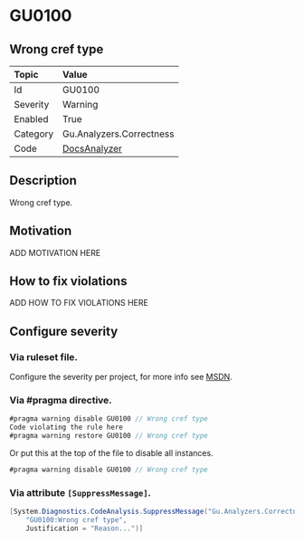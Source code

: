 # GU0100
## Wrong cref type

| Topic    | Value
| :--      | :--
| Id       | GU0100
| Severity | Warning
| Enabled  | True
| Category | Gu.Analyzers.Correctness
| Code     | [DocsAnalyzer](https://github.com/GuOrg/Gu.Analyzers/blob/master/Gu.Analyzers/Analyzers/DocsAnalyzer.cs)


## Description

Wrong cref type.

## Motivation

ADD MOTIVATION HERE

## How to fix violations

ADD HOW TO FIX VIOLATIONS HERE

<!-- start generated config severity -->
## Configure severity

### Via ruleset file.

Configure the severity per project, for more info see [MSDN](https://msdn.microsoft.com/en-us/library/dd264949.aspx).

### Via #pragma directive.
```C#
#pragma warning disable GU0100 // Wrong cref type
Code violating the rule here
#pragma warning restore GU0100 // Wrong cref type
```

Or put this at the top of the file to disable all instances.
```C#
#pragma warning disable GU0100 // Wrong cref type
```

### Via attribute `[SuppressMessage]`.

```C#
[System.Diagnostics.CodeAnalysis.SuppressMessage("Gu.Analyzers.Correctness", 
    "GU0100:Wrong cref type", 
    Justification = "Reason...")]
```
<!-- end generated config severity -->